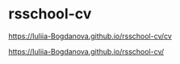 # rsschool-cv

https://Iuliia-Bogdanova.github.io/rsschool-cv/cv  

https://Iuliia-Bogdanova.github.io/rsschool-cv/ 